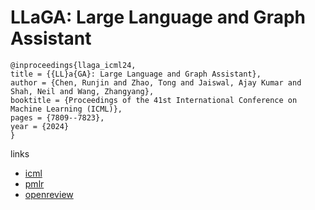 # LLaGA: Large Language and Graph Assistant

```
@inproceedings{llaga_icml24,
title = {{LL}a{GA}: Large Language and Graph Assistant},
author = {Chen, Runjin and Zhao, Tong and Jaiswal, Ajay Kumar and Shah, Neil and Wang, Zhangyang},
booktitle = {Proceedings of the 41st International Conference on Machine Learning (ICML)},
pages = {7809--7823},
year = {2024}
}
```

links
- [icml](https://icml.cc/Conferences/2024/Schedule?showEvent=34739)
- [pmlr](https://proceedings.mlr.press/v235/chen24bh.html)
- [openreview](https://openreview.net/forum?id=B48Pzc4oKi)
